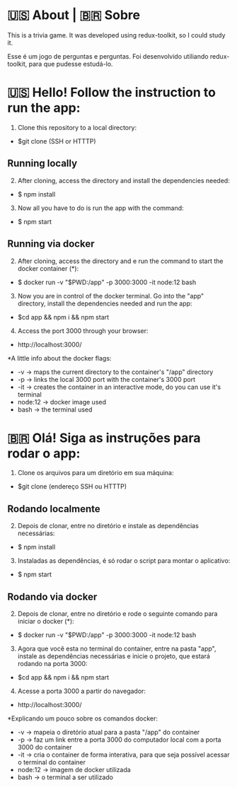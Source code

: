 # 🇺🇸 About | 🇧🇷 Sobre

This is a trivia game. It was developed using redux-toolkit, so I could study it.

Esse é um jogo de perguntas e perguntas. Foi desenvolvido utiliando redux-toolkit, para que pudesse estudá-lo.

# 🇺🇸 Hello! Follow the instruction to run the app:

1. Clone this repository to a local directory:
- $git clone (SSH or HTTTP)

## Running locally

2. After cloning, access the directory and install the dependencies needed:
- $ npm install

3. Now all you have to do is run the app with the command:
- $ npm start

## Running via docker

2. After cloning, access the directory and e run the command to start the docker container (*):
- $ docker run -v "$PWD:/app" -p 3000:3000 -it node:12 bash

3. Now you are in control of the docker terminal. Go into the "app" directory, install the dependencies needed and run the app:
- $cd app && npm i && npm start

4. Access the port 3000 through your browser:
- http://localhost:3000/


*A little info about the docker flags:
- -v -> maps the current directory to the container's "/app" directory
- -p -> links the local 3000 port with the container's 3000 port
- -it -> creates the container in an interactive mode, do you can use it's terminal
- node:12 -> docker image used
- bash -> the terminal used

# 🇧🇷 Olá! Siga as instruções para rodar o app:

1. Clone os arquivos para um diretório em sua máquina:
- $git clone (endereço SSH ou HTTTP)

## Rodando localmente

2. Depois de clonar, entre no diretório e instale as dependências necessárias:
- $ npm install

3. Instaladas as dependências, é só rodar o script para montar o aplicativo:
- $ npm start

## Rodando via docker

2. Depois de clonar, entre no diretório e rode o seguinte comando para iniciar o docker (*):
- $ docker run -v "$PWD:/app" -p 3000:3000 -it node:12 bash

3. Agora que você esta no terminal do container, entre na pasta "app", instale as dependências necessárias e inicie o projeto, que estará rodando na porta 3000:
- $cd app && npm i && npm start

4. Acesse a porta 3000 a partir do navegador:
- http://localhost:3000/


*Explicando um pouco sobre os comandos docker:
- -v -> mapeia o diretório atual para a pasta "/app" do container
- -p -> faz um link entre a porta 3000 do computador local com a porta 3000 do container
- -it -> cria o container de forma interativa, para que seja possível acessar o terminal do container
- node:12 -> imagem de docker utilizada
- bash -> o terminal a ser utilizado

